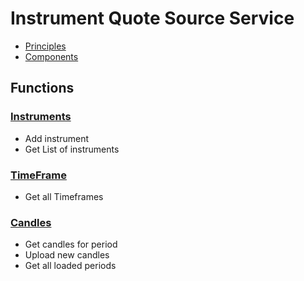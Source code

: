 # Instrument Quote Source Service
- [Principles](./doc/Principles.md)
- [Components](./doc/Component.md)


## Functions
### [Instruments](./src/App/Instrument.Quote.Source.App.Core/InstrumentAggregate/Interface/IInstrumentSrv.cs)
- Add instrument
- Get List of instruments

### [TimeFrame](./src/App/Instrument.Quote.Source.App.Core/TimeFrameAggregate/Interface/ITimeFrameSrv.cs)
- Get all Timeframes

### [Candles](./src/App/Instrument.Quote.Source.App.Core/CandleAggregate/Interface/ICandleSrv.cs)
- Get candles for period
- Upload new candles
- Get all loaded periods
